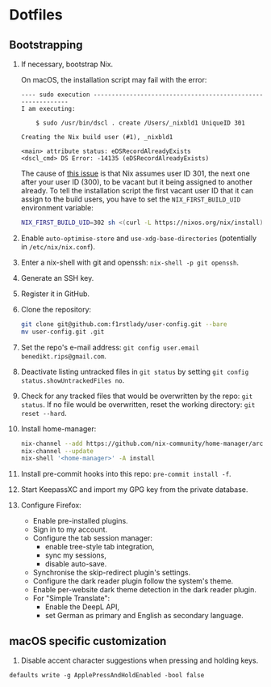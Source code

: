 # Dotfiles

## Bootstrapping

1. If necessary, bootstrap Nix.

   On macOS, the installation script may fail with the error:

   ```
   ---- sudo execution ------------------------------------------------------------
   I am executing:

       $ sudo /usr/bin/dscl . create /Users/_nixbld1 UniqueID 301

   Creating the Nix build user (#1), _nixbld1

   <main> attribute status: eDSRecordAlreadyExists
   <dscl_cmd> DS Error: -14135 (eDSRecordAlreadyExists)
   ```

   The cause of
   [this issue](https://github.com/NixOS/nix/issues/6153#issuecomment-1068508475)
   is that Nix assumes user ID 301, the next one after your user ID (300), to be
   vacant but it being assigned to another already. To tell the installation
   script the first vacant user ID that it can assign to the build users, you
   have to set the `NIX_FIRST_BUILD_UID` environment variable:

   ```bash
   NIX_FIRST_BUILD_UID=302 sh <(curl -L https://nixos.org/nix/install)
   ```

1. Enable `auto-optimise-store` and `use-xdg-base-directories` (potentially in
   `/etc/nix/nix.conf`).

1. Enter a nix-shell with git and openssh: `nix-shell -p git openssh`.

1. Generate an SSH key.

1. Register it in GitHub.

1. Clone the repository:

   ```bash
   git clone git@github.com:f1rstlady/user-config.git --bare
   mv user-config.git .git
   ```

1. Set the repo's e-mail address: `git config user.email benedikt.rips@gmail.com`.

1. Deactivate listing untracked files in `git status` by setting `git config
   status.showUntrackedFiles no`.

1. Check for any tracked files that would be overwritten by the repo: `git
   status`. If no file would be overwritten, reset the working directory: `git
   reset --hard`.

1. Install home-manager:

   ```bash
   nix-channel --add https://github.com/nix-community/home-manager/archive/master.tar.gz home-manager
   nix-channel --update
   nix-shell '<home-manager>' -A install
   ```

1. Install pre-commit hooks into this repo: `pre-commit install -f`.

1. Start KeepassXC and import my GPG key from the private database.

1. Configure Firefox:

   - Enable pre-installed plugins.
   - Sign in to my account.
   - Configure the tab session manager:
     - enable tree-style tab integration,
     - sync my sessions,
     - disable auto-save.
   - Synchronise the skip-redirect plugin's settings.
   - Configure the dark reader plugin follow the system's theme.
   - Enable per-website dark theme detection in the dark reader plugin.
   - For "Simple Translate":
     - Enable the DeepL API,
     - set German as primary and English as secondary language.

## macOS specific customization

1. Disable accent character suggestions when pressing and holding keys.
```
defaults write -g ApplePressAndHoldEnabled -bool false
```
